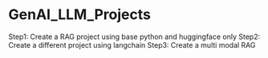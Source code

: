 # GenAI_LLM_Projects

Step1: Create a RAG project using base python and huggingface only
Step2: Create a different project using langchain 
Step3: Create a multi modal RAG 